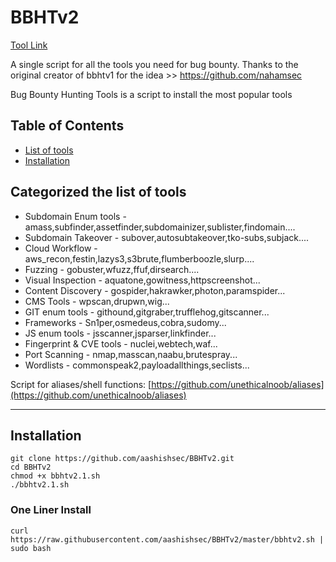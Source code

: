 # BBHTv2

[Tool Link](https://github.com/aashishsec/BBHTv2/)

A single script for all the  tools you need for bug bounty. Thanks to the original creator of bbhtv1 for the idea >> https://github.com/nahamsec

Bug Bounty Hunting Tools is a script to install the most popular tools

## Table of Contents 

- [List of tools](#Categorized-the-list-of-tools)
- [Installation](#installation)


## Categorized the list of tools

* Subdomain Enum tools        - amass,subfinder,assetfinder,subdomainizer,sublister,findomain....
* Subdomain Takeover          - subover,autosubtakeover,tko-subs,subjack....
* Cloud Workflow              - aws_recon,festin,lazys3,s3brute,flumberboozle,slurp....
* Fuzzing                     - gobuster,wfuzz,ffuf,dirsearch....
* Visual Inspection           - aquatone,gowitness,httpscreenshot...
* Content Discovery           - gospider,hakrawker,photon,paramspider...
* CMS Tools                   - wpscan,drupwn,wig...
* GIT enum tools              - githound,gitgraber,trufflehog,gitscanner...
* Frameworks                  - Sn1per,osmedeus,cobra,sudomy...
* JS enum tools               - jsscanner,jsparser,linkfinder...
* Fingerprint & CVE tools     - nuclei,webtech,waf...
* Port Scanning               - nmap,masscan,naabu,brutespray...
* Wordlists                   - commonspeak2,payloadallthings,seclists...

Script for aliases/shell functions: [https://github.com/unethicalnoob/aliases](https://github.com/unethicalnoob/aliases)


---

## Installation


``` 
git clone https://github.com/aashishsec/BBHTv2.git
cd BBHTv2
chmod +x bbhtv2.1.sh
./bbhtv2.1.sh
```
### One Liner Install
```
curl https://raw.githubusercontent.com/aashishsec/BBHTv2/master/bbhtv2.sh | sudo bash 
```

